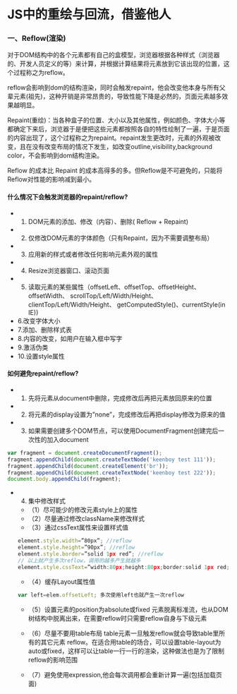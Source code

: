 # JS中的重绘与回流，借鉴他人

### 一、Reflow(渲染)

对于DOM结构中的各个元素都有自己的盒模型，浏览器根据各种样式（浏览器的、开发人员定义的等）来计算，并根据计算结果将元素放到它该出现的位置，这个过程称之为reflow。

reflow会影响到dom的结构渲染，同时会触发repaint，他会改变他本身与所有父辈元素(祖先)，这种开销是非常昂贵的，导致性能下降是必然的，页面元素越多效果越明显。

Repaint(重绘)：当各种盒子的位置、大小以及其他属性，例如颜色、字体大小等都确定下来后，浏览器于是便把这些元素都按照各自的特性绘制了一遍，于是页面的内容出现了，这个过程称之为repaint。repaint发生更改时，元素的外观被改变，且在没有改变布局的情况下发生，如改变outline,visibility,background color，不会影响到dom结构渲染。

Reflow 的成本比 Repaint 的成本高得多的多。但Reflow是不可避免的，只能将Reflow对性能的影响减到最小。

#### 什么情况下会触发浏览器的repaint/reflow?

- 1. DOM元素的添加、修改（内容）、删除( Reflow + Repaint) 
- 2. 仅修改DOM元素的字体颜色（只有Repaint，因为不需要调整布局） 
- 3. 应用新的样式或者修改任何影响元素外观的属性 
- 4. Resize浏览器窗口、滚动页面 
- 5. 读取元素的某些属性（offsetLeft、offsetTop、offsetHeight、offsetWidth、 scrollTop/Left/Width/Height、clientTop/Left/Width/Height、 getComputedStyle()、currentStyle(in IE))
- 6.改变字体大小
- 7.添加、删除样式表
- 8.内容的改变，如用户在输入框中写字
- 9.激活伪类
- 10.设置style属性

#### 如何避免repaint/reflow?
- 1. 先将元素从document中删除，完成修改后再把元素放回原来的位置 
- 2. 将元素的display设置为”none”，完成修改后再把display修改为原来的值 
- 3. 如果需要创建多个DOM节点，可以使用DocumentFragment创建完后一次性的加入document 
```js
var fragment = document.createDocumentFragment();
fragment.appendChild(document.createTextNode('keenboy test 111'));
fragment.appendChild(document.createElement('br'));
fragment.appendChild(document.createTextNode('keenboy test 222'));
document.body.appendChild(fragment); 
```
- 4. 集中修改样式
    - （1）尽可能少的修改元素style上的属性
    - （2）尽量通过修改className来修改样式
    - （3）通过cssText属性来设置样式值
    ```js
    element.style.width=”80px”; //reflow
    element.style.height=”90px”; //reflow
    element.style.border=”solid 1px red”; //reflow
    // 以上就产生多次reflow，调用的越多产生就越多
    element.style.cssText=”width:80px;height:80px;border:solid 1px red;”; //reflow
    ```
    - （4）缓存Layout属性值
    ```js
    var left=elem.offsetLeft; 多次使用left也就产生一次reflow
    ```
    - （5）设置元素的position为absolute或fixed
    元素脱离标准流，也从DOM树结构中脱离出来，在需要reflow时只需要reflow自身与下级元素 

    - （6）尽量不要用table布局
    table元素一旦触发reflow就会导致table里所有的其它元素 reflow。在适合用table的场合，可以设置table-layout为auto或fixed，这样可以让table一行一行的渲染，这种做法也是为了限制reflow的影响范围
    - （7）避免使用expression,他会每次调用都会重新计算一遍(包括加载页面)
